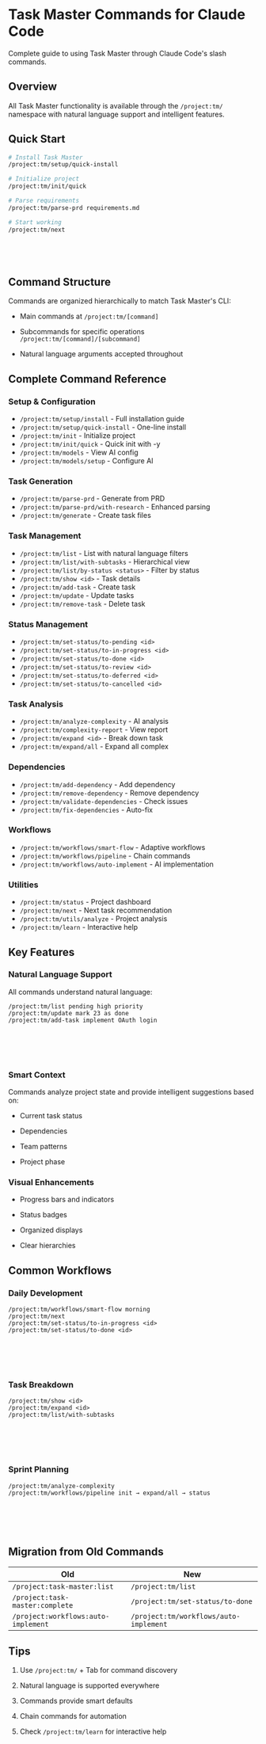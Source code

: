 # Task Master Commands for Claude Code

Complete guide to using Task Master through Claude Code's slash commands.



## Overview

All Task Master functionality is available through the `/project:tm/` namespace with natural language support and intelligent features.



## Quick Start




```bash
# Install Task Master
/project:tm/setup/quick-install

# Initialize project
/project:tm/init/quick

# Parse requirements
/project:tm/parse-prd requirements.md

# Start working
/project:tm/next






```

## Command Structure

Commands are organized hierarchically to match Task Master's CLI:
- Main commands at `/project:tm/[command]`
- Subcommands for specific operations `/project:tm/[command]/[subcommand]`


- Natural language arguments accepted throughout

## Complete Command Reference

### Setup & Configuration
- `/project:tm/setup/install` - Full installation guide
- `/project:tm/setup/quick-install` - One-line install
- `/project:tm/init` - Initialize project
- `/project:tm/init/quick` - Quick init with -y
- `/project:tm/models` - View AI config
- `/project:tm/models/setup` - Configure AI

### Task Generation
- `/project:tm/parse-prd` - Generate from PRD
- `/project:tm/parse-prd/with-research` - Enhanced parsing
- `/project:tm/generate` - Create task files

### Task Management
- `/project:tm/list` - List with natural language filters
- `/project:tm/list/with-subtasks` - Hierarchical view
- `/project:tm/list/by-status <status>` - Filter by status
- `/project:tm/show <id>` - Task details
- `/project:tm/add-task` - Create task
- `/project:tm/update` - Update tasks
- `/project:tm/remove-task` - Delete task

### Status Management
- `/project:tm/set-status/to-pending <id>`
- `/project:tm/set-status/to-in-progress <id>`
- `/project:tm/set-status/to-done <id>`
- `/project:tm/set-status/to-review <id>`
- `/project:tm/set-status/to-deferred <id>`
- `/project:tm/set-status/to-cancelled <id>`

### Task Analysis
- `/project:tm/analyze-complexity` - AI analysis
- `/project:tm/complexity-report` - View report
- `/project:tm/expand <id>` - Break down task
- `/project:tm/expand/all` - Expand all complex

### Dependencies
- `/project:tm/add-dependency` - Add dependency
- `/project:tm/remove-dependency` - Remove dependency
- `/project:tm/validate-dependencies` - Check issues
- `/project:tm/fix-dependencies` - Auto-fix



### Workflows
- `/project:tm/workflows/smart-flow` - Adaptive workflows
- `/project:tm/workflows/pipeline` - Chain commands
- `/project:tm/workflows/auto-implement` - AI implementation



### Utilities
- `/project:tm/status` - Project dashboard
- `/project:tm/next` - Next task recommendation
- `/project:tm/utils/analyze` - Project analysis
- `/project:tm/learn` - Interactive help



## Key Features

### Natural Language Support
All commands understand natural language:






```
/project:tm/list pending high priority
/project:tm/update mark 23 as done
/project:tm/add-task implement OAuth login






```

### Smart Context
Commands analyze project state and provide intelligent suggestions based on:


- Current task status


- Dependencies


- Team patterns


- Project phase

### Visual Enhancements


- Progress bars and indicators


- Status badges


- Organized displays


- Clear hierarchies

## Common Workflows

### Daily Development






```
/project:tm/workflows/smart-flow morning
/project:tm/next
/project:tm/set-status/to-in-progress <id>
/project:tm/set-status/to-done <id>






```

### Task Breakdown






```
/project:tm/show <id>
/project:tm/expand <id>
/project:tm/list/with-subtasks






```

### Sprint Planning






```
/project:tm/analyze-complexity
/project:tm/workflows/pipeline init → expand/all → status






```

## Migration from Old Commands

| Old | New |
|-----|-----|
| `/project:task-master:list` | `/project:tm/list` |
| `/project:task-master:complete` | `/project:tm/set-status/to-done` |
| `/project:workflows:auto-implement` | `/project:tm/workflows/auto-implement` |



## Tips

1. Use `/project:tm/` + Tab for command discovery


2. Natural language is supported everywhere


3. Commands provide smart defaults


4. Chain commands for automation
5. Check `/project:tm/learn` for interactive help